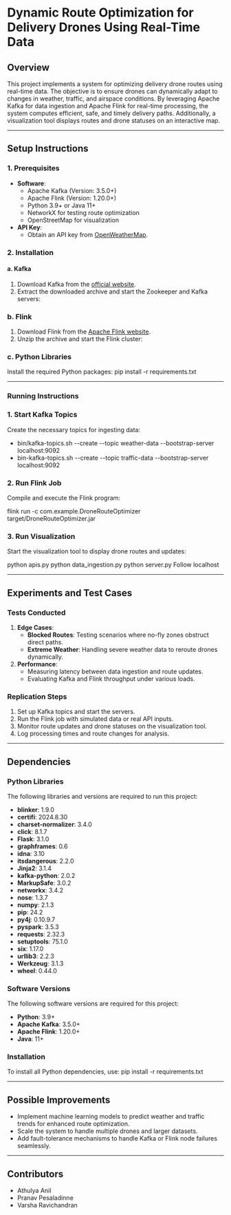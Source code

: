 # **Dynamic Route Optimization for Delivery Drones Using Real-Time Data**

## **Overview**
This project implements a system for optimizing delivery drone routes using real-time data. The objective is to ensure drones can dynamically adapt to changes in weather, traffic, and airspace conditions. By leveraging Apache Kafka for data ingestion and Apache Flink for real-time processing, the system computes efficient, safe, and timely delivery paths. Additionally, a visualization tool displays routes and drone statuses on an interactive map.

---

## **Setup Instructions**

### **1. Prerequisites**
- **Software**:
  - Apache Kafka (Version: 3.5.0+)
  - Apache Flink (Version: 1.20.0+)
  - Python 3.9+ or Java 11+
  - NetworkX for testing route optimization
  - OpenStreetMap for visualization
- **API Key**:
  - Obtain an API key from [OpenWeatherMap](https://openweathermap.org/).

### **2. Installation**

#### **a. Kafka**
1. Download Kafka from the [official website](https://kafka.apache.org/).
2. Extract the downloaded archive and start the Zookeeper and Kafka servers:
   
### **b. Flink**
1. Download Flink from the [Apache Flink website](https://flink.apache.org/downloads.html).
2. Unzip the archive and start the Flink cluster:
   
### **c. Python Libraries**
Install the required Python packages: pip install -r requirements.txt

---

### **Running Instructions**

### **1. Start Kafka Topics**
Create the necessary topics for ingesting data:

- bin/kafka-topics.sh --create --topic weather-data --bootstrap-server localhost:9092
- bin-kafka-topics.sh --create --topic traffic-data --bootstrap-server localhost:9092

### **2. Run Flink Job**
Compile and execute the Flink program:

flink run -c com.example.DroneRouteOptimizer target/DroneRouteOptimizer.jar

### **3. Run Visualization**
Start the visualization tool to display drone routes and updates:

python apis.py
python data_ingestion.py
python server.py 
Follow localhost

----
                                           

## **Experiments and Test Cases**

### **Tests Conducted**
1. **Edge Cases**:
   - **Blocked Routes**: Testing scenarios where no-fly zones obstruct direct paths.
   - **Extreme Weather**: Handling severe weather data to reroute drones dynamically.
2. **Performance**:
   - Measuring latency between data ingestion and route updates.
   - Evaluating Kafka and Flink throughput under various loads.

### **Replication Steps**
1. Set up Kafka topics and start the servers.
2. Run the Flink job with simulated data or real API inputs.
3. Monitor route updates and drone statuses on the visualization tool.
4. Log processing times and route changes for analysis.

---

## **Dependencies**

### **Python Libraries**
The following libraries and versions are required to run this project:

- **blinker**: 1.9.0
- **certifi**: 2024.8.30
- **charset-normalizer**: 3.4.0
- **click**: 8.1.7
- **Flask**: 3.1.0
- **graphframes**: 0.6
- **idna**: 3.10
- **itsdangerous**: 2.2.0
- **Jinja2**: 3.1.4
- **kafka-python**: 2.0.2
- **MarkupSafe**: 3.0.2
- **networkx**: 3.4.2
- **nose**: 1.3.7
- **numpy**: 2.1.3
- **pip**: 24.2
- **py4j**: 0.10.9.7
- **pyspark**: 3.5.3
- **requests**: 2.32.3
- **setuptools**: 75.1.0
- **six**: 1.17.0
- **urllib3**: 2.2.3
- **Werkzeug**: 3.1.3
- **wheel**: 0.44.0

### **Software Versions**
The following software versions are required for this project:
- **Python**: 3.9+
- **Apache Kafka**: 3.5.0+
- **Apache Flink**: 1.20.0+
- **Java**: 11+

### **Installation**
To install all Python dependencies, use:
pip install -r requirements.txt

---

## **Possible Improvements**
- Implement machine learning models to predict weather and traffic trends for enhanced route optimization.
- Scale the system to handle multiple drones and larger datasets.
- Add fault-tolerance mechanisms to handle Kafka or Flink node failures seamlessly.

---

## **Contributors**
- Athulya Anil
- Pranav Pesaladinne
- Varsha Ravichandran



   
